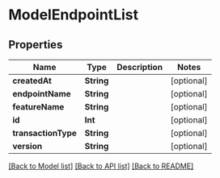 # ModelEndpointList

## Properties
Name | Type | Description | Notes
------------ | ------------- | ------------- | -------------
**createdAt** | **String** |  | [optional] 
**endpointName** | **String** |  | [optional] 
**featureName** | **String** |  | [optional] 
**id** | **Int** |  | [optional] 
**transactionType** | **String** |  | [optional] 
**version** | **String** |  | [optional] 

[[Back to Model list]](../README.md#documentation-for-models) [[Back to API list]](../README.md#documentation-for-api-endpoints) [[Back to README]](../README.md)


